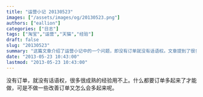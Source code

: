 ```yaml
---
title: "运营小记 20130523"
images: ["/assets/images/og/20130523.png"]
authors: ["eallion"]
categories: ["日志"]
tags: ["淘宝","运营","天猫","经验"]
draft: false
slug: "20130523"
summary: "这篇文章介绍了运营小记中的一个问题，即没有订单就没有话语权。文章提到了很多成熟的经验都需要有订单的支撑才能应用。同时，文章也提出了一个疑问，即如何在没有订单的情况下进行改善以增加订单数量。"
date: "2013-05-23 10:43:00"
lastmod: "2013-05-23 10:43:00"
---
```


没有订单，就没有话语权，很多很成熟的经验用不上。什么都要订单多起来了才能做，可是不做一些改善订单又怎么会多起来呢。

